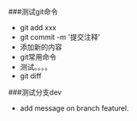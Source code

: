 ###测试git命令
+ git add xxx
+ git commit -m '提交注释'
+ 添加新的内容
+ git常用命令
+ 测试。。。。
+ git diff


###测试分支dev
+ add message on branch featurel.